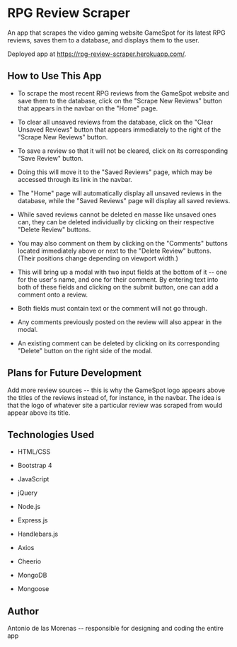 # RPG Review Scraper

An app that scrapes the video gaming website GameSpot for its latest RPG reviews, saves them to a database, and displays them to the user.

Deployed app at https://rpg-review-scraper.herokuapp.com/.

## How to Use This App

* To scrape the most recent RPG reviews from the GameSpot website and save them to the database, click on the "Scrape New Reviews" button that appears in the navbar on the "Home" page.

* To clear all unsaved reviews from the database, click on the "Clear Unsaved Reviews" button that appears immediately to the right of the "Scrape New Reviews" button.

* To save a review so that it will not be cleared, click on its corresponding "Save Review" button.

* Doing this will move it to the "Saved Reviews" page, which may be accessed through its link in the navbar.

* The "Home" page will automatically display all unsaved reviews in the database, while the "Saved Reviews" page will display all saved reviews.

* While saved reviews cannot be deleted en masse like unsaved ones can, they can be deleted individually by clicking on their respective "Delete Review" buttons.

* You may also comment on them by clicking on the "Comments" buttons located immediately above or next to the "Delete Review" buttons. (Their positions change depending on viewport width.)

* This will bring up a modal with two input fields at the bottom of it -- one for the user's name, and one for their comment. By entering text into both of these fields and clicking on the submit button, one can add a comment onto a review.

* Both fields must contain text or the comment will not go through.

* Any comments previously posted on the review will also appear in the modal.

* An existing comment can be deleted by clicking on its corresponding "Delete" button on the right side of the modal.

## Plans for Future Development

Add more review sources -- this is why the GameSpot logo appears above the titles of the reviews instead of, for instance, in the navbar. The idea is that the logo of whatever site a particular review was scraped from would appear above its title.

## Technologies Used

* HTML/CSS

* Bootstrap 4

* JavaScript

* jQuery

* Node.js

* Express.js

* Handlebars.js

* Axios

* Cheerio

* MongoDB

* Mongoose

## Author

Antonio de las Morenas -- responsible for designing and coding the entire app